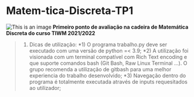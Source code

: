 # Matem-tica-Discreta-TP1
![This is an image](https://user-images.githubusercontent.com/44876887/139503388-42d747fe-fe50-4159-a5e0-fc87bf589f76.png)
**Primeiro ponto de avaliação na cadeira de Matemática Discreta do curso TIWM 2021/2022**

>1. Dicas de utilização:
    *1) O programa trabalho.py deve ser executado com uma versão de python =< 3.9;
    *2) A utilização foi visionada com um terminal compatível com Rich Text encoding e que suporte comandos bash (Git Bash, Raw Linux Terminal ...). O grupo recomenda a utilização de gitbash para uma melhor experiencia do trabalho desenvolvido;
    *3) Navegação dentro do programa é totalmente executada através de inputs requesitados ao utilizador;
